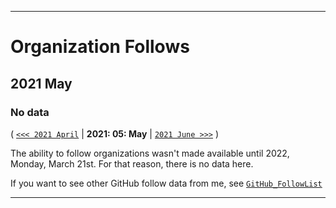 
***

# Organization Follows

## 2021 May

### No data

( [`<<< 2021 April`](/Follows/2021/04_April/) | **2021: 05: May** | [`2021 June >>>`](/Follows/2021/06_June/) )

The ability to follow organizations wasn't made available until 2022, Monday, March 21st. For that reason, there is no data here.

If you want to see other GitHub follow data from me, see [`GitHub_FollowList`](https://github.com/seanpm2001/GitHub_FollowList/)

***
